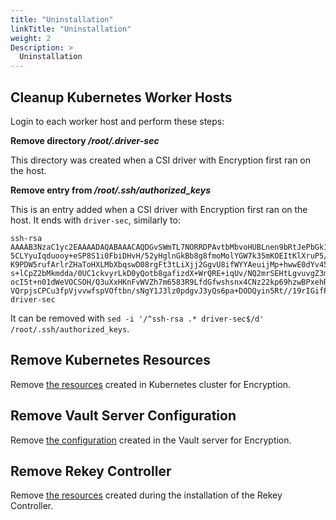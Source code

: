 ```yaml
---
title: "Uninstallation"
linkTitle: "Uninstallation"
weight: 2
Description: >
  Uninstallation
---
```


## Cleanup Kubernetes Worker Hosts

Login to each worker host and perform these steps:

__Remove directory */root/.driver-sec*__

This directory was created when a CSI driver with Encryption first ran on the host.

__Remove entry from */root/.ssh/authorized_keys*__

This is an entry added when a CSI driver with Encryption first ran on the host.
It ends with `driver-sec`, similarly to:

```
ssh-rsa AAAAB3NzaC1yc2EAAAADAQABAAACAQDGvSWmTL7NORRDPAvtbMbvoHUBLnen9bRtJePbGk1boJ4XK39Qdvo2zFHZ/6t2+dSL7xKo2kcxX3ovj3RyOPuqNCob
5CLYyuIqduooy+eSP8S1i0FbiDHvH/52yHglnGkBb8g8fmoMolYGW7k35mKOEItKlXruP5/hpP0rBDfBfrxe/K4aHicxv6GylP+uTSBjdj7bZrdgRAIlmDyIdvU4oU6L
K9PDW5rufArlrZHaToHXLMbXbqswD08rgFt3tLiXjj2GgvU8ifWYYAeuijMp+hwwE0dYv45EgUNTlXUa7x2STFZrVn8MFkLKjtZ60Qjbb4JoijRpBQ5XEUkW9UoeGbV2
s+lCpZ2bMkmdda/0UC1ckvyrLkD0yQotb8gafizdX+WrQRE+iqUv/NQ2mrSEHtLgvuvgZ3myFU5chRv498YxglYZsAZUdCQI2hQt+7smjYMaM0V200UT741U9lIlYxza
ocI5t+n01dWeVOCSOH/Q3uXxHKnFvWVZh7m6583R9LfdGfwshsnx4CNz22kp69hzwBPxehR+U/VXkDUWnoQgI8NSPc0fFyU58yLHnl91XT9alz8qrkFK7oggKy5RRX7c
VQrpjsCPCu3fpVjvvwfspVOftbn/sNgY1J3lz0pdgvJ3yQs6pa+DODQyin5Rt//19rIGifPxi/Hk/k49Vw== driver-sec
```

It can be removed with `sed -i '/^ssh-rsa .* driver-sec$/d' /root/.ssh/authorized_keys`.

## Remove Kubernetes Resources

Remove [the resources](../deployment#secrets-and-config-maps) created in Kubernetes cluster for Encryption.

## Remove Vault Server Configuration

Remove [the configuration](../vault#minimum-server-configuration) created in the Vault server for Encryption.

## Remove Rekey Controller

Remove [the resources](../rekey#rekey-controller-installation) created during the installation of the Rekey Controller.

